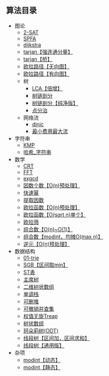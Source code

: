 ## 算法目录

<!-- AUTOSTART -->
- 图论
    - [2-SAT](/algo/%E5%9B%BE%E8%AE%BA/2-SAT.cpp)
    - [SPFA](/algo/%E5%9B%BE%E8%AE%BA/SPFA.cpp)
    - [dijkstra](/algo/%E5%9B%BE%E8%AE%BA/dijkstra.cpp)
    - [tarjan【强连通分量】](/algo/%E5%9B%BE%E8%AE%BA/tarjan%E3%80%90%E5%BC%BA%E8%BF%9E%E9%80%9A%E5%88%86%E9%87%8F%E3%80%91.cpp)
    - [tarjan【桥】](/algo/%E5%9B%BE%E8%AE%BA/tarjan%E3%80%90%E6%A1%A5%E3%80%91.cpp)
    - [欧拉路径【无向图】](/algo/%E5%9B%BE%E8%AE%BA/%E6%AC%A7%E6%8B%89%E8%B7%AF%E5%BE%84%E3%80%90%E6%97%A0%E5%90%91%E5%9B%BE%E3%80%91.cpp)
    - [欧拉路径【有向图】](/algo/%E5%9B%BE%E8%AE%BA/%E6%AC%A7%E6%8B%89%E8%B7%AF%E5%BE%84%E3%80%90%E6%9C%89%E5%90%91%E5%9B%BE%E3%80%91.cpp)
    - 树
        - [LCA【倍增】](/algo/%E5%9B%BE%E8%AE%BA/%E6%A0%91/LCA%E3%80%90%E5%80%8D%E5%A2%9E%E3%80%91.cpp)
        - [树链剖分](/algo/%E5%9B%BE%E8%AE%BA/%E6%A0%91/%E6%A0%91%E9%93%BE%E5%89%96%E5%88%86.cpp)
        - [树链剖分【纯净版】](/algo/%E5%9B%BE%E8%AE%BA/%E6%A0%91/%E6%A0%91%E9%93%BE%E5%89%96%E5%88%86%E3%80%90%E7%BA%AF%E5%87%80%E7%89%88%E3%80%91.cpp)
        - [点分治](/algo/%E5%9B%BE%E8%AE%BA/%E6%A0%91/%E7%82%B9%E5%88%86%E6%B2%BB.cpp)
    - 网络流
        - [dinic](/algo/%E5%9B%BE%E8%AE%BA/%E7%BD%91%E7%BB%9C%E6%B5%81/dinic.cpp)
        - [最小费用最大流](/algo/%E5%9B%BE%E8%AE%BA/%E7%BD%91%E7%BB%9C%E6%B5%81/%E6%9C%80%E5%B0%8F%E8%B4%B9%E7%94%A8%E6%9C%80%E5%A4%A7%E6%B5%81.cpp)
- 字符串
    - [KMP](/algo/%E5%AD%97%E7%AC%A6%E4%B8%B2/KMP.cpp)
    - [哈希_字符串](/algo/%E5%AD%97%E7%AC%A6%E4%B8%B2/%E5%93%88%E5%B8%8C_%E5%AD%97%E7%AC%A6%E4%B8%B2.cpp)
- 数学
    - [CRT](/algo/%E6%95%B0%E5%AD%A6/CRT.cpp)
    - [FFT](/algo/%E6%95%B0%E5%AD%A6/FFT.cpp)
    - [exgcd](/algo/%E6%95%B0%E5%AD%A6/exgcd.cpp)
    - [因数个数【O(n)预处理】](/algo/%E6%95%B0%E5%AD%A6/%E5%9B%A0%E6%95%B0%E4%B8%AA%E6%95%B0%E3%80%90O%28n%29%E9%A2%84%E5%A4%84%E7%90%86%E3%80%91.cpp)
    - [快速幂](/algo/%E6%95%B0%E5%AD%A6/%E5%BF%AB%E9%80%9F%E5%B9%82.cpp)
    - [提取因数](/algo/%E6%95%B0%E5%AD%A6/%E6%8F%90%E5%8F%96%E5%9B%A0%E6%95%B0.cpp)
    - [欧拉函数【O(n)预处理】](/algo/%E6%95%B0%E5%AD%A6/%E6%AC%A7%E6%8B%89%E5%87%BD%E6%95%B0%E3%80%90O%28n%29%E9%A2%84%E5%A4%84%E7%90%86%E3%80%91.cpp)
    - [欧拉函数【O(sqrt n)单个】](/algo/%E6%95%B0%E5%AD%A6/%E6%AC%A7%E6%8B%89%E5%87%BD%E6%95%B0%E3%80%90O%28sqrt%20n%29%E5%8D%95%E4%B8%AA%E3%80%91.cpp)
    - [欧拉筛](/algo/%E6%95%B0%E5%AD%A6/%E6%AC%A7%E6%8B%89%E7%AD%9B.cpp)
    - [组合数【O(n)~O(1)】](/algo/%E6%95%B0%E5%AD%A6/%E7%BB%84%E5%90%88%E6%95%B0%E3%80%90O%28n%29~O%281%29%E3%80%91.cpp)
    - [组合数【modint，均摊O(max n)】](/algo/%E6%95%B0%E5%AD%A6/%E7%BB%84%E5%90%88%E6%95%B0%E3%80%90modint%EF%BC%8C%E5%9D%87%E6%91%8AO%28max%20n%29%E3%80%91.cpp)
    - [逆元【O(n)预处理】](/algo/%E6%95%B0%E5%AD%A6/%E9%80%86%E5%85%83%E3%80%90O%28n%29%E9%A2%84%E5%A4%84%E7%90%86%E3%80%91.cpp)
- 数据结构
    - [01-trie](/algo/%E6%95%B0%E6%8D%AE%E7%BB%93%E6%9E%84/01-trie.cpp)
    - [SGB【区间取min】](/algo/%E6%95%B0%E6%8D%AE%E7%BB%93%E6%9E%84/SGB%E3%80%90%E5%8C%BA%E9%97%B4%E5%8F%96min%E3%80%91.cpp)
    - [ST表](/algo/%E6%95%B0%E6%8D%AE%E7%BB%93%E6%9E%84/ST%E8%A1%A8.cpp)
    - [主席树](/algo/%E6%95%B0%E6%8D%AE%E7%BB%93%E6%9E%84/%E4%B8%BB%E5%B8%AD%E6%A0%91.cpp)
    - [二维树状数组](/algo/%E6%95%B0%E6%8D%AE%E7%BB%93%E6%9E%84/%E4%BA%8C%E7%BB%B4%E6%A0%91%E7%8A%B6%E6%95%B0%E7%BB%84.cpp)
    - [单调栈](/algo/%E6%95%B0%E6%8D%AE%E7%BB%93%E6%9E%84/%E5%8D%95%E8%B0%83%E6%A0%88.cpp)
    - [可删堆](/algo/%E6%95%B0%E6%8D%AE%E7%BB%93%E6%9E%84/%E5%8F%AF%E5%88%A0%E5%A0%86.cpp)
    - [可撤销并查集](/algo/%E6%95%B0%E6%8D%AE%E7%BB%93%E6%9E%84/%E5%8F%AF%E6%92%A4%E9%94%80%E5%B9%B6%E6%9F%A5%E9%9B%86.cpp)
    - [权值无旋Treap](/algo/%E6%95%B0%E6%8D%AE%E7%BB%93%E6%9E%84/%E6%9D%83%E5%80%BC%E6%97%A0%E6%97%8BTreap.cpp)
    - [树状数组](/algo/%E6%95%B0%E6%8D%AE%E7%BB%93%E6%9E%84/%E6%A0%91%E7%8A%B6%E6%95%B0%E7%BB%84.cpp)
    - [珂朵莉树(ODT)](/algo/%E6%95%B0%E6%8D%AE%E7%BB%93%E6%9E%84/%E7%8F%82%E6%9C%B5%E8%8E%89%E6%A0%91%28ODT%29.cpp)
    - [线段树【区间加，区间求和】](/algo/%E6%95%B0%E6%8D%AE%E7%BB%93%E6%9E%84/%E7%BA%BF%E6%AE%B5%E6%A0%91%E3%80%90%E5%8C%BA%E9%97%B4%E5%8A%A0%EF%BC%8C%E5%8C%BA%E9%97%B4%E6%B1%82%E5%92%8C%E3%80%91.cpp)
    - [线段树【通用版】](/algo/%E6%95%B0%E6%8D%AE%E7%BB%93%E6%9E%84/%E7%BA%BF%E6%AE%B5%E6%A0%91%E3%80%90%E9%80%9A%E7%94%A8%E7%89%88%E3%80%91.cpp)
- 杂项
    - [modint【动态】](/algo/%E6%9D%82%E9%A1%B9/modint%E3%80%90%E5%8A%A8%E6%80%81%E3%80%91.cpp)
    - [modint【静态】](/algo/%E6%9D%82%E9%A1%B9/modint%E3%80%90%E9%9D%99%E6%80%81%E3%80%91.cpp)
<!--  AUTOEND  -->